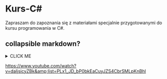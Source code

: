 # Kurs-C#

Zapraszam do zapoznania się z materiałami specjalnie przygotowanymi do kursu programowania w C#.

## collapsible markdown?

<details><summary>CLICK ME</summary>
<p>

#### yes, even hidden code blocks!

```python
print("hello world!")
```

</p>
</details>

https://www.youtube.com/watch?v=daIjsicyZBk&amp;list=PLx1_JD_bP0bkEaCuyJZS4CbrSMLpKnBhl
